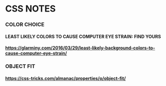# CSS NOTES

### COLOR CHOICE

#### LEAST LIKELY COLORS TO CAUSE COMPUTER EYE STRAIN: FIND YOURS
#### https://glarminy.com/2016/03/29/least-likely-background-colors-to-cause-computer-eye-strain/


### OBJECT FIT

#### https://css-tricks.com/almanac/properties/o/object-fit/


